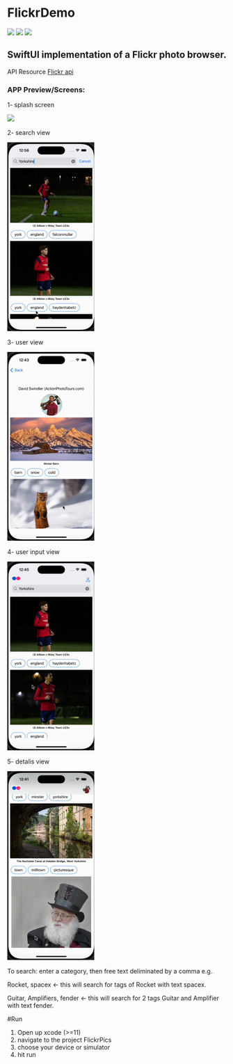 # FlickrDemo

![](https://img.shields.io/badge/Swift:-5.3_5.4_5.5-ff5900.svg)
![](https://img.shields.io/badge/Platform:-_iOS-ff5900.svg)
![](https://img.shields.io/badge/chip_support:-M1-ff5900.svg)

## SwiftUI implementation of a Flickr photo browser.

API Resource [Flickr api](https://www.flickr.com/services/api/flickr.photos.search.html)


### APP Preview/Screens:

1- splash screen 

<img src="https://github.com/SohaEmad/FlickerDemo/blob/main/photos/splash_screen.gif" width="200">

2- search view 

<img src="https://github.com/SohaEmad/FlickerDemo/blob/main/photos/search_view.gif" width="200">

3- user view

<img src="https://github.com/SohaEmad/FlickerDemo/blob/main/photos/user_view.gif" width="200">

4- user input view 

<img src="https://github.com/SohaEmad/FlickerDemo/blob/main/photos/another_user.gif" width="200">

5- detalis view 

<img src="https://github.com/SohaEmad/FlickerDemo/blob/main/photos/details_screen.gif" width="200">

To search: enter a category, then free text deliminated by a comma e.g.

Rocket, spacex  <- this will search for tags of Rocket with text spacex.

Guitar, Amplifiers, fender <- this will search for 2 tags Guitar and Amplifier with text fender.

#Run
1. Open up xcode (>=11) 
2. navigate to the project FlickrPics
3. choose your device or simulator
4. hit run

